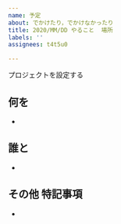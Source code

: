 ```yaml
---
name: 予定
about: でかけたり，でかけなかったり
title: 2020/MM/DD やること  場所
labels: ''
assignees: t4t5u0

---
```


プロジェクトを設定する

## 何を
- 

## 誰と
- 

## その他 特記事項
-
